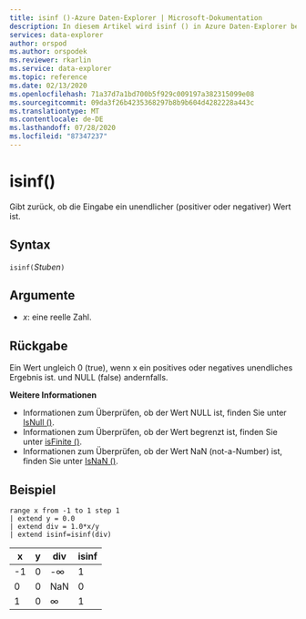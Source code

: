 ```yaml
---
title: isinf ()-Azure Daten-Explorer | Microsoft-Dokumentation
description: In diesem Artikel wird isinf () in Azure Daten-Explorer beschrieben.
services: data-explorer
author: orspod
ms.author: orspodek
ms.reviewer: rkarlin
ms.service: data-explorer
ms.topic: reference
ms.date: 02/13/2020
ms.openlocfilehash: 71a37d7a1bd700b5f929c009197a382315099e08
ms.sourcegitcommit: 09da3f26b4235368297b8b9b604d4282228a443c
ms.translationtype: MT
ms.contentlocale: de-DE
ms.lasthandoff: 07/28/2020
ms.locfileid: "87347237"
---
```

# <a name="isinf"></a>isinf()

Gibt zurück, ob die Eingabe ein unendlicher (positiver oder negativer) Wert ist.  

## <a name="syntax"></a>Syntax

`isinf(`*Stuben*`)`

## <a name="arguments"></a>Argumente

* *x*: eine reelle Zahl.

## <a name="returns"></a>Rückgabe

Ein Wert ungleich 0 (true), wenn x ein positives oder negatives unendliches Ergebnis ist. und NULL (false) andernfalls.

**Weitere Informationen**

* Informationen zum Überprüfen, ob der Wert NULL ist, finden Sie unter [IsNull ()](isnullfunction.md).
* Informationen zum Überprüfen, ob der Wert begrenzt ist, finden Sie unter [isFinite ()](isfinitefunction.md).
* Informationen zum Überprüfen, ob der Wert NaN (not-a-Number) ist, finden Sie unter [IsNaN ()](isnanfunction.md).

## <a name="example"></a>Beispiel

```kusto
range x from -1 to 1 step 1
| extend y = 0.0
| extend div = 1.0*x/y
| extend isinf=isinf(div)
```

|x|y|div|isinf|
|---|---|---|---|
|-1|0|-∞|1|
|0|0|NaN|0|
|1|0|∞|1|
